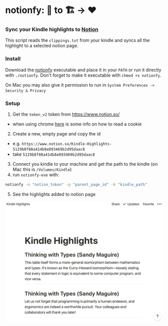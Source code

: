 # notionfy: 📓 to 🏗 -> ♥

### Sync your Kindle highlights to [Notion](https://www.notion.so/)

This script reads the `clippings.txt` from your kindle and syncs all the highlight to a selected notion page.

### Install

Download the [notionfy](https://github.com/yannick-cw/notionfy/releases/tag/0.1) executable and place it in your `PATH` or run it directly with `./notionfy`. Don't forget to make it executable with `chmod +x notionfy`.

On Mac you may also give it permission to run in `System Preferences -> Security & Privacy`

### Setup

1. Get the `token_v2` token from https://www.notion.so/

- when using chrome [here](https://developers.google.com/web/tools/chrome-devtools/storage/cookies) is some info on how to read a cookie

2. Create a new, empty page and copy the id

- e.g. `https://www.notion.so/Kindle-Highlights-5129b8f88a414b8e893469b2d95daac8`
- take `5129b8f88a414b8e893469b2d95daac8`

3. Connect you kindle to your machine and get the path to the kindle (on Mac this is `/Volumes/Kindle`)
4. run `notionfy-exe` with:

```bash
notionfy -n "notion_token" -p "parent_page_id" -k "kindle_path"
```

5. See the highlights added to notion page

![Highlights](./highlights.png)

